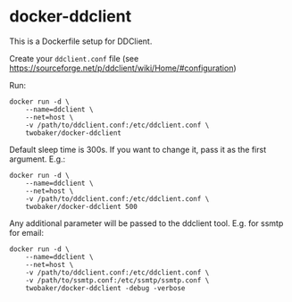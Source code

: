 docker-ddclient
==================

This is a Dockerfile setup for DDClient.

Create your `ddclient.conf` file (see https://sourceforge.net/p/ddclient/wiki/Home/#configuration)

Run:

    docker run -d \
        --name=ddclient \
        --net=host \
        -v /path/to/ddclient.conf:/etc/ddclient.conf \
        twobaker/docker-ddclient

Default sleep time is 300s. If you want to change it, pass it as the first argument. E.g.:

    docker run -d \
        --name=ddclient \
        --net=host \
        -v /path/to/ddclient.conf:/etc/ddclient.conf \
        twobaker/docker-ddclient 500

Any additional parameter will be passed to the ddclient tool. E.g. for ssmtp for email:

    docker run -d \
        --name=ddclient \
        --net=host \
        -v /path/to/ddclient.conf:/etc/ddclient.conf \
        -v /path/to/ssmtp.conf:/etc/ssmtp/ssmtp.conf \
        twobaker/docker-ddclient -debug -verbose
